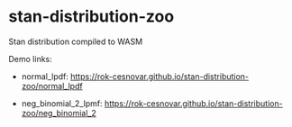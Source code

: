 # stan-distribution-zoo

Stan distribution compiled to WASM

Demo links: 

- normal_lpdf: https://rok-cesnovar.github.io/stan-distribution-zoo/normal_lpdf

- neg_binomial_2_lpmf: https://rok-cesnovar.github.io/stan-distribution-zoo/neg_binomial_2